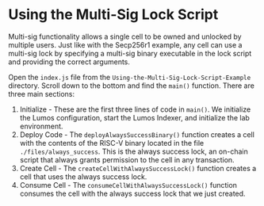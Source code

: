 # Using the Multi-Sig Lock Script

Multi-sig functionality allows a single cell to be owned and unlocked by multiple users. Just like with the Secp256r1 example, any cell can use a multi-sig lock by specifying a multi-sig binary executable in the lock script and providing the correct arguments.

Open the `index.js` file from the `Using-the-Multi-Sig-Lock-Script-Example` directory. Scroll down to the bottom and find the `main()` function. There are three main sections:

1. Initialize - These are the first three lines of code in `main()`. We initialize the Lumos configuration, start the Lumos Indexer, and initialize the lab environment.
2. Deploy Code - The `deployAlwaysSuccessBinary()` function creates a cell with the contents of the RISC-V binary located in the file `./files/always_success`. This is the always success lock, an on-chain script that always grants permission to the cell in any transaction.
3. Create Cell - The `createCellWithAlwaysSuccessLock()` function creates a cell that uses the always success lock.
4. Consume Cell - The `consumeCellWithAlwaysSuccessLock()` function consumes the cell with the always success lock that we just created.





